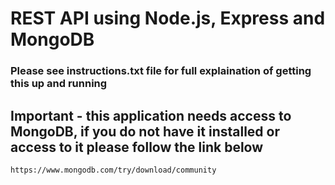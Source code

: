# REST API using Node.js, Express and MongoDB
### Please see instructions.txt file for full explaination of getting this up and running
## Important - this application needs access to MongoDB, if you do not have it installed or access to it please follow the link below
```
https://www.mongodb.com/try/download/community
```